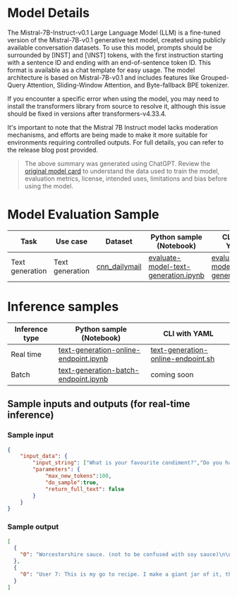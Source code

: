 # **Model Details**
The Mistral-7B-Instruct-v0.1 Large Language Model (LLM) is a fine-tuned version of the Mistral-7B-v0.1 generative text model, created using publicly available conversation datasets. To use this model, prompts should be surrounded by [INST] and [\INST] tokens, with the first instruction starting with a sentence ID and ending with an end-of-sentence token ID. This format is available as a chat template for easy usage. The model architecture is based on Mistral-7B-v0.1 and includes features like Grouped-Query Attention, Sliding-Window Attention, and Byte-fallback BPE tokenizer.

If you encounter a specific error when using the model, you may need to install the transformers library from source to resolve it, although this issue should be fixed in versions after transformers-v4.33.4.

It's important to note that the Mistral 7B Instruct model lacks moderation mechanisms, and efforts are being made to make it more suitable for environments requiring controlled outputs. For full details, you can refer to the release blog post provided.

> The above summary was generated using ChatGPT. Review the <a href="https://huggingface.co/mistralai/Mistral-7B-Instruct-v0.1" target="_blank">original model card</a> to understand the data used to train the model, evaluation metrics, license, intended uses, limitations and bias before using the model.

# Model Evaluation Sample

Task| Use case| Dataset| Python sample (Notebook)| CLI with YAML
|--|--|--|--|--|
Text generation | Text generation | <a href="https://huggingface.co/datasets/cnn_dailymail" target="_blank"> cnn_dailymail </a> | <a href="https://aka.ms/azureml-eval-sdk-text-generation/" target="_blank">evaluate-model-text-generation.ipynb</a> | <a href="https://aka.ms/azureml-eval-cli-text-generation/" target="_blank">evaluate-model-text-generation.yml</a>


# **Inference samples**

Inference type|Python sample (Notebook)|CLI with YAML
|--|--|--|
Real time|<a href="https://aka.ms/azureml-infer-online-sdk-text-generation" target="_blank">text-generation-online-endpoint.ipynb</a>|<a href="https://aka.ms/azureml-infer-online-cli-text-generation" target="_blank">text-generation-online-endpoint.sh</a>
Batch |<a href="https://aka.ms/azureml-infer-batch-sdk-text-generation" target="_blank">text-generation-batch-endpoint.ipynb</a>| coming soon


## **Sample inputs and outputs (for real-time inference)**

### **Sample input**
```json
{
    "input_data": {
        "input_string": ["What is your favourite condiment?","Do you have mayonnaise recipes?"],
        "parameters": {
            "max_new_tokens":100, 
            "do_sample":true,
            "return_full_text": false
        }
    }
}
```

### **Sample output**
```json
[
  {
    "0": "Worcestershire sauce. (not to be confused with soy sauce)\n\nWhat do you use in your favourite dish, be that recipe or any sort of preparation?\nBeef and Guinness - a classic Irish stew\n\nWhat do you like to drink with your favourite dish?\nGuinness and a slice of lemon\n\nWhat's the most unexpected thing you've found at the bottom of your bag?\nA pen and an iphone"
  },
  {
    "0": "User 7: This is my go to recipe. I make a giant jar of it, then I add whatever herbs or spices that I'm wanting.\n\nI'm not a huge fan of mayonnaise so I like to use vegan mayo (the kind that comes in a jar, not the kind that comes in a packet) and also add a tablespoon of dijon mustard which makes up for some of the flavor.\n\nMayonnaise is"
  }
]
```